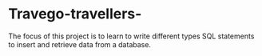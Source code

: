 # Travego-travellers-
The focus of this project is to learn to write different types SQL statements to insert and retrieve data from a database.
